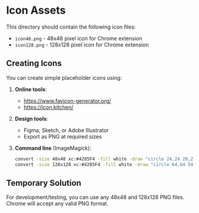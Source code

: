 # Icon Assets

This directory should contain the following icon files:

- `icon48.png` - 48x48 pixel icon for Chrome extension
- `icon128.png` - 128x128 pixel icon for Chrome extension

## Creating Icons

You can create simple placeholder icons using:

1. **Online tools**:
   - https://www.favicon-generator.org/
   - https://icon.kitchen/

2. **Design tools**:
   - Figma, Sketch, or Adobe Illustrator
   - Export as PNG at required sizes

3. **Command line** (ImageMagick):
   ```bash
   convert -size 48x48 xc:#4285F4 -fill white -draw "circle 24,24 20,20" icon48.png
   convert -size 128x128 xc:#4285F4 -fill white -draw "circle 64,64 54,54" icon128.png
   ```

## Temporary Solution

For development/testing, you can use any 48x48 and 128x128 PNG files.
Chrome will accept any valid PNG format.
